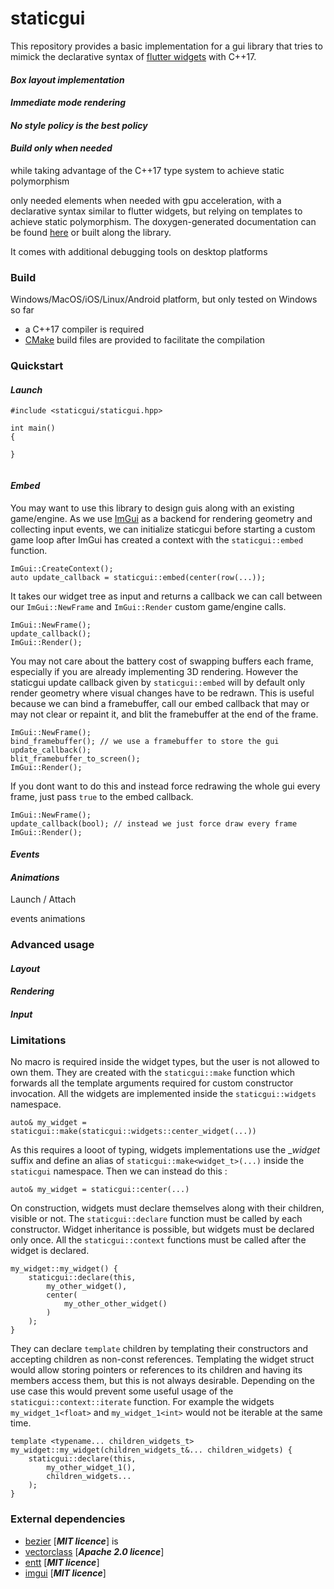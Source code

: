 # staticgui

This repository provides a basic implementation for a gui library that tries to mimick the declarative syntax of [flutter widgets](https://flutter.dev/) with C++17.


#### _Box layout implementation_

#### _Immediate mode rendering_

#### _No style policy is the best policy_

#### _Build only when needed_


 while taking advantage of the C++17 type system to achieve static polymorphism


 only needed elements when needed with gpu acceleration, with a declarative syntax similar to flutter widgets, but relying on templates to achieve static polymorphism. The doxygen-generated documentation can be found [here](https://okok.org/) or built along the library.

 It comes with additional debugging tools on desktop platforms

### __Build__
Windows/MacOS/iOS/Linux/Android platform, but only tested on Windows so far

- a C++17 compiler is required
- [CMake](https://cmake.org/) build files are provided to facilitate the compilation


### __Quickstart__

#### _Launch_



```
#include <staticgui/staticgui.hpp>

int main()
{
	
}


```



#### _Embed_

You may want to use this library to design guis along with an existing game/engine. As we use [ImGui](https://github.com/ocornut/imgui) as a backend for rendering geometry and collecting input events, we can initialize staticgui before starting a custom game loop after ImGui has created a context with the `staticgui::embed` function. 

```
ImGui::CreateContext();
auto update_callback = staticgui::embed(center(row(...));
```

It takes our widget tree as input and returns a callback we can call between our `ImGui::NewFrame` and `ImGui::Render` custom game/engine calls. 

```
ImGui::NewFrame();
update_callback();
ImGui::Render();
```

You may not care about the battery cost of swapping buffers each frame, especially if you are already implementing 3D rendering. However the staticgui update callback given by `staticgui::embed` will by default only render geometry where visual changes have to be redrawn. This is useful because we can bind a framebuffer, call our embed callback that may or may not clear or repaint it, and blit the framebuffer at the end of the frame.

```
ImGui::NewFrame();
bind_framebuffer(); // we use a framebuffer to store the gui
update_callback();
blit_framebuffer_to_screen();
ImGui::Render();
```

If you dont want to do this and instead force redrawing the whole gui every frame, just pass `true` to the embed callback.

```
ImGui::NewFrame();
update_callback(bool); // instead we just force draw every frame
ImGui::Render();
```


#### _Events_

#### _Animations_
Launch / Attach

events
animations

### __Advanced usage__

#### _Layout_

#### _Rendering_

#### _Input_

### __Limitations__

No macro is required inside the widget types, but the user is not allowed to own them. They are created with the `staticgui::make` function which forwards all the template arguments required for custom constructor invocation. All the widgets are implemented inside the `staticgui::widgets` namespace.

```
auto& my_widget = staticgui::make(staticgui::widgets::center_widget(...))
```

As this requires a looot of typing, widgets implementations use the __widget_ suffix and define an alias of `staticgui::make<widget_t>(...)` inside the `staticgui` namespace. Then we can instead do this :

```
auto& my_widget = staticgui::center(...)
```

On construction, widgets must declare themselves along with their children, visible or not. The `staticgui::declare` function must be called by each constructor. Widget inheritance is possible, but widgets must be declared only once. All the `staticgui::context` functions must be called after the widget is declared.

```
my_widget::my_widget() {
	staticgui::declare(this, 
		my_other_widget(), 
		center(
			my_other_other_widget()
		)			
	);
}
```

They can declare `template` children by templating their constructors and accepting children as non-const references. Templating the widget struct would allow storing pointers or references to its children and having its members access them, but this is not always desirable. Depending on the use case this would prevent some useful usage of the `staticgui::context::iterate` function. For example the widgets `my_widget_1<float>` and `my_widget_1<int>` would not be iterable at the same time.

```
template <typename... children_widgets_t>
my_widget::my_widget(children_widgets_t&... children_widgets) {
	staticgui::declare(this, 
		my_other_widget_1(),
		children_widgets...
	);
}
```


### __External dependencies__

- [bezier](https://github.com/oysteinmyrmo/bezier) [___MIT licence___] is
- [vectorclass](https://github.com/vectorclass/version2) [___Apache 2.0 licence___]
- [entt](https://github.com/skypjack/entt) [___MIT licence___]
- [imgui](https://github.com/ocornut/imgui) [___MIT licence___]
